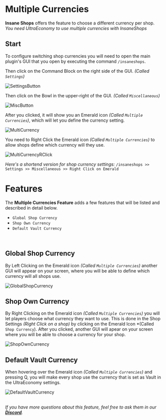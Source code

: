 # Multiple Currencies
**Insane Shops** offers the feature to choose a different currency per shop.
*You need UltraEconomy to use multiple currencies with InsaneShops*
<br>

## Start
To configure switching shop currencies you will need to open the main plugin's GUI 
that you open by executing the command `/insaneshops`.
<br>

Then click on the Command Block on the right side of the GUI. *(Called `Settings`)*

![SettingsButton](https://imgur.com/krTLRDP.png)
<br>

Then click on the Bowl in the upper-right of the GUI. *(Called `Miscellaneous`)*

![MiscButton](https://imgur.com/aLaQU0b.png)
<br>

After you clicked, it will show you an Emerald icon *(Called `Multiple Currencies`)*,
which will let you define the currency setting.

![MultiCurrency](https://imgur.com/xJAb8Jo.png)
<br>

You need to Right Click the Emerald icon *(Called `Multiple Currencies`)*
to allow shops define which currency will they use.

![MultiCurrencyRClick](https://imgur.com/ylzAVZl.png)
<br>

*Here's a shortend version for shop currency settings:*
`/insaneshops >> Settings >> Miscellaneous >> Right Click on Emerald`
<br>

# Features
The **Multiple Currencies Feature** adds a few features that will be listed and described in detail below.
<br>

- `Global Shop Currency`
- `Shop Own Currency`
- `Default Vault Currency`
<br>

## Global Shop Currency
By Left Clicking on the Emerald icon *(Called `Multiple Currencies`)* another GUI will appear on your screen,
where you will be able to define which currency will all shops use.

![GlobalShopCurrency](https://imgur.com/a/Fm8BBjb.png)
<br>

## Shop Own Currency
By Right Clicking on the Emerald icon *(Called `Multiple Currencies`)* you will let players choose what currency they want to use.
This is done in the Shop Settings *(Right Click on a shop)* by clicking on the Emerald Icon *(Called `Shop Currency`).
After you clicked, another GUI will apear on your screen where you will be able to choose a currency for your shop.

![ShopOwnCurrency](https://imgur.com/a/bix0kdZ.png)
<br>

## Default Vault Currency
When hovering over the Emerald icon *(Called `Multiple Currencies`)* and pressing Q, 
you will make every shop use the currency that is set as Vault in the UltraEconomy settings.

![DefaultVaultCurrency](https://imgur.com/pXDrcKW.png)
<br>
<br>

_If you have more questions about this feature, feel free to ask them in our **[Discord](https://discord.gg/3JuHDm8)**._